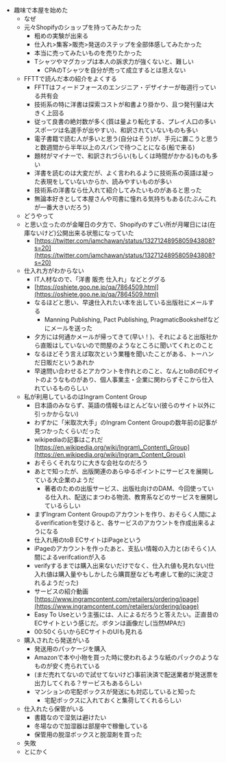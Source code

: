 - 趣味で本屋を始めた
    - なぜ
    - 元々Shopifyのショップを持ってみたかった
        - 粗めの実験が出来る
        - 仕入れ>集客>販売>発送のステップを全部体感してみたかった
        - 本当に売ってみたいものを売りたかった
        - Tシャツやマグカップは本人の訴求力が強くないと、難しい
            - CPAのTシャツを自分が売って成立するとは思えない
    - FFTTで読んだ本の紹介をよくする
        - FFTTはフィードフォースのエンジニア・デザイナーが毎週行っている共有会
        - 技術系の特に洋書は探索コストが和書より掛かり、且つ発刊量は大きく上回る
        - 従って良書の絶対数が多く(質は量より転化する、プレイ人口の多いスポーツは名選手が出やすい)、和訳されていないものも多い
        - 電子書籍で読む人が多いと思う(自分はそう)が、手元に置こうと思うと数週間から半年以上のスパンで待つことになる(船で来る)
        - 題材がマイナーで、和訳されづらい(もしくは時間がかかる)ものも多い
        - 洋書を読むのは大変だが、よく言われるように技術系の英語は凝った表現をしていないからか、読みやすいものが多い
        - 技術系の洋書なら仕入れて紹介してみたいものがあると思った
        - 無論本好きとして本屋さんや司書に憧れる気持ちもある(たぶんこれが一番大きいだろう)
    - どうやって
    - と思い立ったのが金曜日の夕方で、Shopifyのすごい所が月曜日には(在庫ないけど)公開出来る状態になっていた
        - [https://twitter.com/iamchawan/status/1327124895805943808?s=20](https://twitter.com/iamchawan/status/1327124895805943808?s=20)
    - 仕入れ方がわからない
        - IT人材なので、「洋書 販売 仕入れ」などとググる
        - [https://oshiete.goo.ne.jp/qa/7864509.html](https://oshiete.goo.ne.jp/qa/7864509.html)
        - なるほどと思い、早速仕入れたい本を出している出版社にメールする
            - Manning Publishing, Pact Publishing, PragmaticBookshelfなどにメールを送った
        - 夕方には何通かメールが帰ってきて(早い！)、それによると出版社から直販はしていないので問屋のようなところに聞いてくれとのこと
        - なるほどそう言えば取次という業種を聞いたことがある、トーハンだ日販だというあれか
        - 早速問い合わせるとアカウントを作れとのこと、なんとtoBのECサイトのようなものがあり、個人事業主・企業に関わらずそこから仕入れているものらしい
    - 私が利用しているのはIngram Content Group
        - 日本語のみならず、英語の情報もほとんどない(彼らのサイト以外に引っかからない)
        - わずかに「米取次大手」のIngram Content Groupの数年前の記事が見つかったくらいだった
        - wikipediaの記事はこれだ [https://en.wikipedia.org/wiki/Ingram\_Content\_Group](https://en.wikipedia.org/wiki/Ingram_Content_Group)
        - おそらくそれなりに大きな会社なのだろう
        - あとで知ったが、出版関連のあらゆるポイントにサービスを展開している大企業のようだ
            - 著者のための出版サービス、出版社向けのDAM、今回使っている仕入れ、配送にまつわる物流、教育系などのサービスを展開しているらしい
        - まずIngram Content Groupのアカウントを作り、おそらく人間によるverificationを受けると、各サービスのアカウントを作成出来るようになる
        - 仕入れ用のtoB ECサイトはiPageという
        - iPageのアカウントを作ったあと、支払い情報の入力と(おそらく)人間によるverifcationが入る
        - verifyするまでは購入出来ないだけでなく、仕入れ値も見れない(仕入れ値は購入量やもしかしたら購買歴なども考慮して動的に決定されるようだった)
        - サービスの紹介動画 [https://www.ingramcontent.com/retailers/ordering/ipage](https://www.ingramcontent.com/retailers/ordering/ipage)
        - Easy To Useという主張には、人によるだろうと答えたい。正直昔のECサイトという感じだ。ボタンは画像だし(当然MPAだ)
        - 00:50くらいからECサイトのUIも見れる
    - 購入されたら発送がいる
        - 発送用のパッケージを購入
        - Amazonで本や小物を買った時に使われるような紙のパックのようなものが安く売られている
        - (まだ売れてないので試せてないけど)事前決済で配送業者が発送票を出力してくれる？サービスもあるらしい
        - マンションの宅配ボックスが発送にも対応していると知った
            - 宅配ボックスに入れておくと集荷してくれるらしい
    - 仕入れたら保管がいる
        - 書籍なので湿気は避けたい
        - 冬場なので加湿器は部屋中で稼働している
        - 保管用の脱湿ボックスと脱湿剤を買った
    - 失敗
    - とにかく
